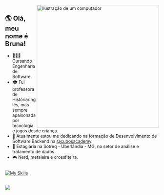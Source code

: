 <img src="https://raw.githubusercontent.com/MicaelliMedeiros/micaellimedeiros/master/image/computer-illustration.png" alt="ilustração de um computador" min-width="400px" max-width="400px" width="400px" align="right">



## 🌎 Olá, meu nome é <strong> Bruna!</strong>
 
- 👩🏽‍💻 Cursando Engenharia de Software.
- 🎓 Fui professora de História/Inglês, mas sempre apaixonada por tecnologia e jogos desde criança.
- 🚀 Atualmente estou me dedicando na formação de Desenvolvimento de Software Backend na [@cubosacademy](https://cubos.academy/). 
- 💼 Estagiária na Sotreq - Uberlândia - MG, no setor de análise e tratamento de dados.
- 🎮 Nerd, metaleira e crossfiteira.

##
[![My Skills](https://skillicons.dev/icons?i=js,html,css,flutter,nodejs)](https://skillicons.dev)

   ##     
  <div> 
  <a href="https://www.linkedin.com/in/bruna-limonti/" target="_blank"><img src="https://img.shields.io/badge/-LinkedIn-%230077B5?style=for-the-badge&logo=linkedin&logoColor=white" target="_blank"></a>
</div>
